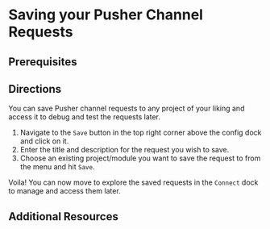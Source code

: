 # Saving your Pusher Channel Requests

## Prerequisites 

## Directions 

You can save Pusher channel requests to any project of your liking and access it to debug and test the requests later.

1. Navigate to the `Save` button in the top right corner above the config dock and click on it.
2. Enter the title and description for the request you wish to save. 
3. Choose an existing project/module you want to save the request to from the menu and hit `Save`.

Voila! You can now move to explore the saved requests in the `Connect` dock to manage and access them later.

## Additional Resources 

